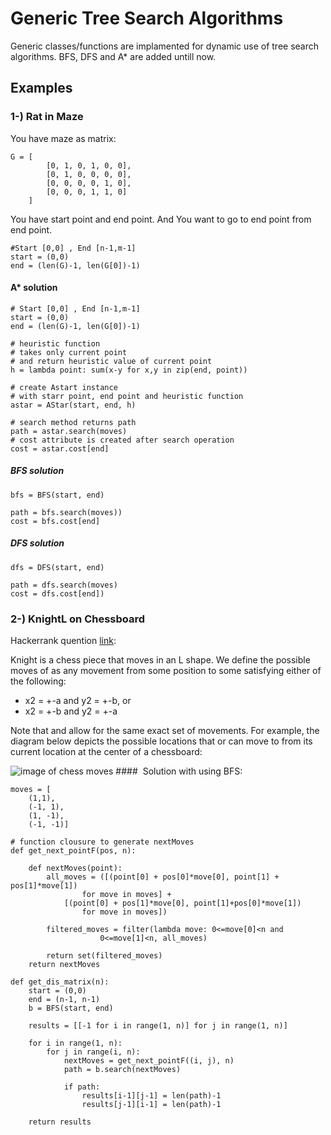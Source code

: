 # Generic Tree Search Algorithms
Generic classes/functions are implamented for dynamic use of tree search algorithms. BFS, DFS and A* are added untill now.

## Examples

###  1-) Rat in Maze

You have maze as matrix: 

```
G = [
        [0, 1, 0, 1, 0, 0], 
        [0, 1, 0, 0, 0, 0], 
        [0, 0, 0, 0, 1, 0], 
        [0, 0, 0, 1, 1, 0]
    ]
```
You have start point and end point. And You want to go to end point from end point.
```
#Start [0,0] , End [n-1,m-1]
start = (0,0)
end = (len(G)-1, len(G[0])-1)
```
#### A* solution
```
# Start [0,0] , End [n-1,m-1]
start = (0,0)
end = (len(G)-1, len(G[0])-1)

# heuristic function
# takes only current point 
# and return heuristic value of current point
h = lambda point: sum(x-y for x,y in zip(end, point))

# create Astart instance 
# with starr point, end point and heuristic function
astar = AStar(start, end, h)

# search method returns path
path = astar.search(moves)
# cost attribute is created after search operation
cost = astar.cost[end]
```
##### BFS solution
```
bfs = BFS(start, end)

path = bfs.search(moves))
cost = bfs.cost[end]
```
##### DFS solution
```
dfs = DFS(start, end)

path = dfs.search(moves)
cost = dfs.cost[end])
```

###  2-) KnightL on Chessboard
Hackerrank quention [link](https://www.hackerrank.com/challenges/knightl-on-chessboard/problem):

 Knight is a chess piece that moves in an L shape. We define the possible moves of  as any movement from some position  to some  satisfying either of the following:
 * x2 = +-a and y2 = +-b, or
 * x2 = +-b and y2 = +-a

Note that  and  allow for the same exact set of movements. For example, the diagram below depicts the possible locations that  or  can move to from its current location at the center of a  chessboard:

![image of chess moves](https://s3.amazonaws.com/hr-assets/0/1486410238-98ef4547f1-knightl-example-ps.png)
####   Solution with using BFS:

```
moves = [
    (1,1), 
    (-1, 1), 
    (1, -1), 
    (-1, -1)]

# function clousure to generate nextMoves
def get_next_pointF(pos, n):

    def nextMoves(point):
        all_moves = ([(point[0] + pos[0]*move[0], point[1] + pos[1]*move[1]) 
                for move in moves] + 
            [(point[0] + pos[1]*move[0], point[1]+pos[0]*move[1]) 
                for move in moves])

        filtered_moves = filter(lambda move: 0<=move[0]<n and 
                    0<=move[1]<n, all_moves)
        
        return set(filtered_moves)
    return nextMoves

def get_dis_matrix(n):
    start = (0,0)
    end = (n-1, n-1)
    b = BFS(start, end)
    
    results = [[-1 for i in range(1, n)] for j in range(1, n)]
    
    for i in range(1, n):
        for j in range(i, n):
            nextMoves = get_next_pointF((i, j), n)
            path = b.search(nextMoves)

            if path:
                results[i-1][j-1] = len(path)-1
                results[j-1][i-1] = len(path)-1

    return results
```